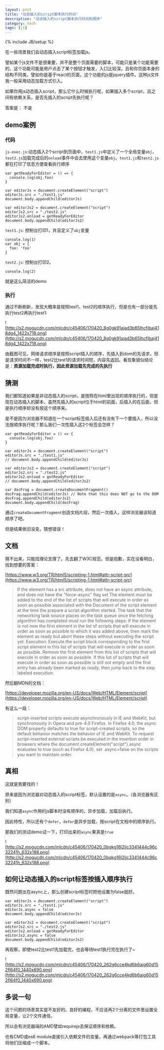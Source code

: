 ```yaml
---
layout: post
title: "动态插入的script脚本执行时间"
description: "动态插入的script脚本执行时间和顺序"
category: tech
tags: [js]
---
```

{% include JB/setup %}

在一些场景我们会动态插入script标签加载js。

譬如某个js文件不是很重要，并不是整个页面需要的脚本，可能只是某个功能需要的，这个功能可能是用户点击了某个按钮才触发，入口比较深。且和你页面本身的结构不同类，譬如你是基于react的页面，这个功能的js是jquery插件。这种js文件我一般采用动态加载方式引入。

如果你用js动态插入script，那么它什么时候执行呢，如果插入多个script，且之间有依赖关系，是否先插入的script先执行呢？

答案是： 不是

## demo案例

### 代码

`js-exec.js`:动态插入2个script到页面中，`test1.js`中定义了一个全局变量`obj`，`test2.js`加载完成后的`onload`事件中会去使用这个变量`obj`。`test1.js`和`test2.js`都在打印了信息方便查看执行顺序


    var getReadyForEditor = () => {
      console.log(obj.foo)
    }

    var editorJs = document.createElement("script")
    editorJs.src = "./test1.js"
    document.body.appendChild(editorJs)

    var editorJs2 = document.createElement("script")
    editorJs2.src = "./test2.js"
    editorJs2.onload = getReadyForEditor
    document.body.appendChild(editorJs2) 

`test1.js`: 控制台打印1，并且定义了`obj`变量

    console.log(1)
    var obj = {
      foo: 'foo'
    }
    
`test2.js`: 控制台打印2。

    console.log(2)
    
就是这么简洁的demo

### 执行

通过不断刷新，发现大概率是按照test1、test2的顺序执行，但是也有一部分是先执行test2再执行test1:

![http://s2.mogucdn.com/mlcdn/c45406/170420_8g0gk91ajad3b65lhcfibaj418dg4_1422x718.png](http://s2.mogucdn.com/mlcdn/c45406/170420_8g0gk91ajad3b65lhcfibaj418dg4_1422x718.png)

由截图可见，网络请求顺序是按照script插入的顺序，先插入到dom的先请求，但是请求时间不一样，test2比test1的请求时间短，内容先返回。看现象貌似结论是：**资源加载完成时执行，因此资源加载先完成的先执行**

## 猜测

我们都知道如果是非动态插入的script，是按照在html里出现的顺序执行的，但是现在动态插入的脚本，虽然先插入的script位于html的前面，后插入的在后面，但是执行顺序却没有按这个顺序来。

是不是因为浏览器不知道在一个script标签插入后还有没有下一个要插入，所以没法按顺序执行呢？那么我们一次性插入这2个标签会怎样？

    var getReadyForEditor = () => {
      console.log(obj.foo)
    }

    var editorJs = document.createElement("script")
    editorJs.src = "./test1.js"
    // document.body.appendChild(editorJs)

    var editorJs2 = document.createElement("script")
    editorJs2.src = "./test2.js"
    editorJs2.onload = getReadyForEditor
    // document.body.appendChild(editorJs2) 

    var docFrag = document.createDocumentFragment()
    docFrag.appendChild(editorJs) // Note that this does NOT go to the DOM
    docFrag.appendChild(editorJs2)
    document.body.appendChild(docFrag) 
    
通过`createDocumentFragment`创造文档片段，然后一次插入，这样浏览器该知道顺序了吧。

但是结果依旧没变。猜想错误！


## 文档

猜不出来，只能找理论支撑了。先去翻了W3C规范，但是抱歉，实在没看明白，找到想要的答案：

[https://www.w3.org/TR/html5/scripting-1.html#attr-script-src](https://www.w3.org/TR/html5/scripting-1.html#attr-script-src)

> If the element has a src attribute, does not have an async attribute, and does not have the "force-async" flag set
The element must be added to the end of the list of scripts that will execute in order as soon as possible associated with the Document of the script element at the time the prepare a script algorithm started.
    The task that the networking task source places on the task queue once the fetching algorithm has completed must run the following steps:
    If the element is not now the first element in the list of    scripts that will execute in order as soon as possible to which it was added above, then mark the element as ready but abort these steps without executing the script yet.
    Execution: Execute the script block corresponding to the first script element in this list of scripts that will execute in order as soon as possible.
    Remove the first element from this list of scripts that will execute in order as soon as possible.
    If this list of scripts that will execute in order as soon as possible is still not empty and the first entry has already been marked as ready, then jump back to the step labeled execution.
    
    
然后翻MDN的文档：

[https://developer.mozilla.org/en-US/docs/Web/HTML/Element/script](https://developer.mozilla.org/en-US/docs/Web/HTML/Element/script)

有这么一段：

>  script-inserted scripts execute asynchronously in IE and WebKit, but synchronously in Opera and pre-4.0 Firefox. In Firefox 4.0, the async DOM property defaults to true for script-created scripts, so the default behavior matches the behavior of IE and WebKit. To request script-inserted external scripts be executed in the insertion order in browsers where the document.createElement("script").async evaluates to true (such as Firefox 4.0), set .async=false on the scripts you want to maintain order. 


## 真相

这就是我要找的！

原来是因为浏览器对动态插入的script标签，默认设置的是`async`。（各浏览器有区别）

我们知道`async`作用的js脚本时没有顺序的，异步加载，加载后执行。

因此特性，所以还有个`defer`，`defer`是异步加载，按script在文档中的顺序执行。

那我们的测试demo试一下，打印出来的`async`果真是`true`

![http://s2.mogucdn.com/mlcdn/c45406/170420_0bgkg16l2ljc3341444c96c32241h_632x188.png](http://s2.mogucdn.com/mlcdn/c45406/170420_0bgkg16l2ljc3341444c96c32241h_632x188.png)

## 如何让动态插入的script标签按插入顺序执行

既然问题出在async上，那么创建script标签时把他设置为false就好。

    var editorJs = document.createElement("script")
    editorJs.src = "./test1.js"
    editorJs.async = false
    document.body.appendChild(editorJs)

    var editorJs2 = document.createElement("script")
    editorJs2.src = "./test2.js"
    editorJs2.onload = getReadyForEditor
    editorJs2.async = false
    document.body.appendChild(editorJs2) 

再观察，即使test2比test1先加载完，也会等待test1执行完在执行了~

![http://s2.mogucdn.com/mlcdn/c45406/170420_262g6cce4kd6b6ajg60d152fl64f0_1440x690.png](http://s2.mogucdn.com/mlcdn/c45406/170420_262g6cce4kd6b6ajg60d152fl64f0_1440x690.png)

## 多说一句

这个问题的场景其实是不友好的。良好的编程，不应该再2个分离的文件里设置全局变量，让2个文件通信。

所以会有浏览器端的AMD譬如requirejs去保证顺序和依赖。

也有CMD或es6 module直接引入依赖文件的变量，再通过webpack等打包工具将他们压缩成一个脚本。
